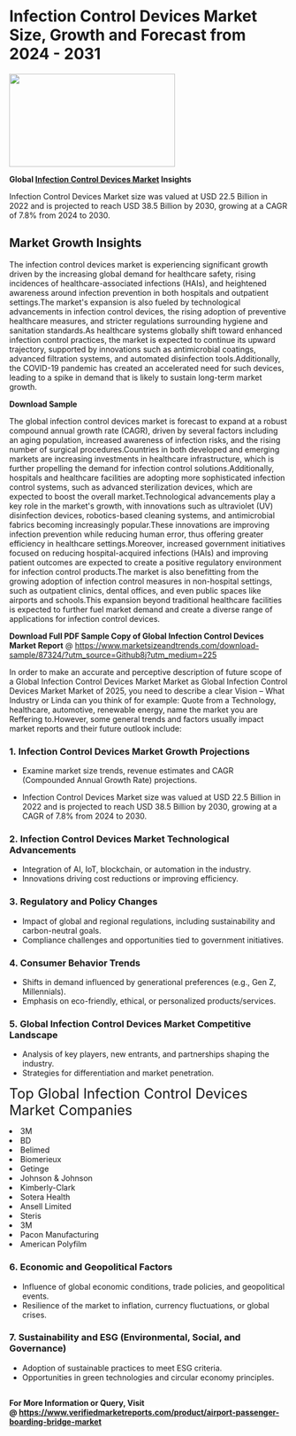 <H1>Infection Control Devices Market Size, Growth and Forecast from 2024 - 2031</H1><img class="aligncenter size-medium wp-image-584254" src="https://thirdeyenews.in/wp-content/uploads/2024/09/Global-Market-Research-300x168.jpeg" alt="" width="300" height="168" /><p><strong>Global&nbsp;<a href="https://www.marketsizeandtrends.com/download-sample/87324/?utm_source=Github8j?utm_medium=225">Infection Control Devices Market</a> Insights</strong></p><p>Infection Control Devices Market size was valued at USD 22.5 Billion in 2022 and is projected to reach USD 38.5 Billion by 2030, growing at a CAGR of 7.8% from 2024 to 2030.</p><p><h2>Market Growth Insights</h2> The infection control devices market is experiencing significant growth driven by the increasing global demand for healthcare safety, rising incidences of healthcare-associated infections (HAIs), and heightened awareness around infection prevention in both hospitals and outpatient settings.The market's expansion is also fueled by technological advancements in infection control devices, the rising adoption of preventive healthcare measures, and stricter regulations surrounding hygiene and sanitation standards.As healthcare systems globally shift toward enhanced infection control practices, the market is expected to continue its upward trajectory, supported by innovations such as antimicrobial coatings, advanced filtration systems, and automated disinfection tools.Additionally, the COVID-19 pandemic has created an accelerated need for such devices, leading to a spike in demand that is likely to sustain long-term market growth.<p><strong>Download Sample</strong></p> <p>The global infection control devices market is forecast to expand at a robust compound annual growth rate (CAGR), driven by several factors including an aging population, increased awareness of infection risks, and the rising number of surgical procedures.Countries in both developed and emerging markets are increasing investments in healthcare infrastructure, which is further propelling the demand for infection control solutions.Additionally, hospitals and healthcare facilities are adopting more sophisticated infection control systems, such as advanced sterilization devices, which are expected to boost the overall market.Technological advancements play a key role in the market's growth, with innovations such as ultraviolet (UV) disinfection devices, robotics-based cleaning systems, and antimicrobial fabrics becoming increasingly popular.These innovations are improving infection prevention while reducing human error, thus offering greater efficiency in healthcare settings.Moreover, increased government initiatives focused on reducing hospital-acquired infections (HAIs) and improving patient outcomes are expected to create a positive regulatory environment for infection control products.The market is also benefitting from the growing adoption of infection control measures in non-hospital settings, such as outpatient clinics, dental offices, and even public spaces like airports and schools.This expansion beyond traditional healthcare facilities is expected to further fuel market demand and create a diverse range of applications for infection control devices.<p><span class=""><strong>Download Full PDF Sample Copy of Global Infection Control Devices Market Report</strong> @ <a href="https://www.marketsizeandtrends.com/download-sample/87324/?utm_source=Github8j?utm_medium=225" target="_blank">https://www.marketsizeandtrends.com/download-sample/87324/?utm_source=Github8j?utm_medium=225</a></span></p><p>In order to make an accurate and perceptive description of future scope of a Global&nbsp;Infection Control Devices Market Market as Global&nbsp;Infection Control Devices Market Market of 2025, you need to describe a clear Vision &ndash; What Industry or Linda can you think of for example: Quote from a Technology, healthcare, automotive, renewable energy, name the market you are Reffering to.However, some general trends and factors usually impact market reports and their future outlook include:</p><h3>1.&nbsp;<strong>Infection Control Devices Market Growth Projections</strong></h3><ul><li>Examine market size trends, revenue estimates and CAGR (Compounded Annual Growth Rate) projections.</li><li><p>Infection Control Devices Market size was valued at USD 22.5 Billion in 2022 and is projected to reach USD 38.5 Billion by 2030, growing at a CAGR of 7.8% from 2024 to 2030.</p></li></ul><h3>2.&nbsp;<strong>Infection Control Devices Market Technological Advancements</strong></h3><ul><li>Integration of AI, IoT, blockchain, or automation in the industry.</li><li>Innovations driving cost reductions or improving efficiency.</li></ul><h3>3.&nbsp;<strong>Regulatory and Policy Changes</strong></h3><ul><li>Impact of global and regional regulations, including sustainability and carbon-neutral goals.</li><li>Compliance challenges and opportunities tied to government initiatives.</li></ul><h3>4.&nbsp;<strong>Consumer Behavior Trends</strong></h3><ul><li>Shifts in demand influenced by generational preferences (e.g., Gen Z, Millennials).</li><li>Emphasis on eco-friendly, ethical, or personalized products/services.</li></ul><h3>5.&nbsp;<strong>Global Infection Control Devices Market Competitive Landscape</strong></h3><ul><li>Analysis of key players, new entrants, and partnerships shaping the industry.</li><li>Strategies for differentiation and market penetration.</li></ul><p data-pm-slice="1 1 []"><span style="color: inherit; font-family: inherit; font-size: 25px;">Top Global Infection Control Devices Market Companies</span></p><div class="" data-test-id=""><p><li>3M</li><li> BD</li><li> Belimed</li><li> Biomerieux</li><li> Getinge</li><li> Johnson & Johnson</li><li> Kimberly-Clark</li><li> Sotera Health</li><li> Ansell Limited</li><li> Steris</li><li> 3M</li><li> Pacon Manufacturing</li><li> American Polyfilm</li></p></div><h3>6.&nbsp;<strong>Economic and Geopolitical Factors</strong></h3><ul><li>Influence of global economic conditions, trade policies, and geopolitical events.</li><li>Resilience of the market to inflation, currency fluctuations, or global crises.</li></ul><h3>7.&nbsp;<strong>Sustainability and ESG (Environmental, Social, and Governance)</strong></h3><ul><li>Adoption of sustainable practices to meet ESG criteria.</li><li>Opportunities in green technologies and circular economy principles.</li></ul><h2><strong style="font-size: 14px;">For More Information or Query, Visit @&nbsp;</strong><a style="background-color: #ffffff; font-size: 14px;" href="https://www.marketsizeandtrends.com/report/infection-control-devices-market/" target="_blank">https://www.verifiedmarketreports.com/product/airport-passenger-boarding-bridge-market</a></h2>
